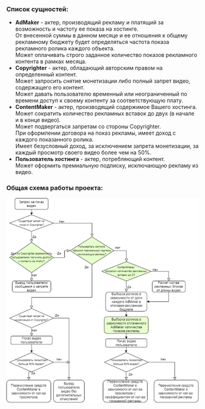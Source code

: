 <h3>Список сущностей:</h3>
<ul>
  <li>
    <b>AdMaker</b> - актер, производящий рекламу и платящий за возможность и частоту ее показа на хостинге.<br> 
    От внесенной суммы в данном месяце и ее отношения к общему рекламному бюджету будет определяться частота 
    показа рекламного ролика каждого объекта.<br>
    Может оплачивать строго заданное количество показов рекламного контента в рамках месяца.<br>
  </li>
  <li>
    <b>Copyrighter</b> - актер, обладающий авторским правом на определенный контент.<br> 
    Может запросить снятие монетизации либо полный запрет видео, содержащего его контент.<br>
    Может давать пользователю временный или неограниченный по времени доступ к своему контенту за соответствующую плату.
  </li>
  <li>
    <b>ContentMaker</b> - актер, производящий содержимое Вашего хостинга.<br> 
    Может сократить количество рекламных вставок до двух (в начале и в конце видео).<br> 
    Может подвергаться запретам со стороны Copyrighter.<br>
    При оформлении договора на показ рекламы, имеет доход с каждого показанного ролика.<br>
    Имеет безусловный доход, за исключением запрета монетизации, за каждый просмотр своего видео более чем на 50%.<br>
  </li>
  <li>
    <b>Пользователь хостинга</b> - актер, потребляющий контент.<br>
    Может оформить премиальную подписку, исключающую рекламу из видео.<br>
  </li>
</ul>
<h3>Общая схема работы проекта:</h3>
<img src="https://github.com/ChernyHleb/MyLabs/blob/main/Semester_6/PPPP/PPPP.Tkach.Lab4/PPPP.Tkach.Lab4.png">
